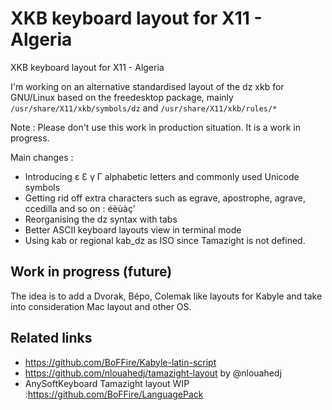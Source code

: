 # XKB keyboard layout for X11 - Algeria
XKB keyboard layout for X11 - Algeria

I'm working on an alternative standardised layout of the dz xkb for GNU/Linux based on the freedesktop package, mainly `/usr/share/X11/xkb/symbols/dz` and `/usr/share/X11/xkb/rules/*`

Note : Please don't use this work in production situation. It is a work in progress.

Main changes :

- Introducing ɛ Ɛ γ Γ alphabetic letters and commonly used Unicode symbols
- Getting rid off extra characters such as egrave, apostrophe, agrave, ccedilla and so on : éèùàç'
- Reorganising the dz syntax with tabs
- Better ASCII keyboard layouts view in terminal mode
- Using kab or regional kab_dz as ISO since Tamazight is not defined.

## Work in progress (future)

The idea is to add a Dvorak, Bépo, Colemak like layouts for Kabyle and take into consideration Mac layout and other OS.

## Related links
- https://github.com/BoFFire/Kabyle-latin-script
- https://github.com/nlouahedj/tamazight-layout by @nlouahedj
- AnySoftKeyboard Tamazight layout WIP :https://github.com/BoFFire/LanguagePack

